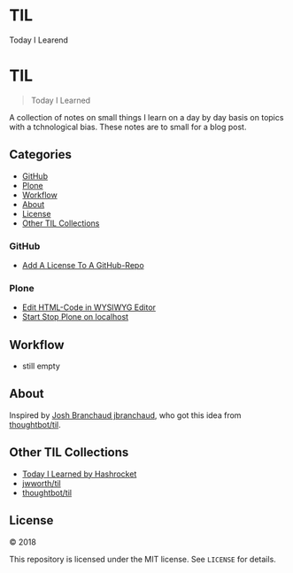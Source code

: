 # TIL
Today I Learend
# TIL

> Today I Learned

A collection of notes on small things I learn on a day by day basis on topics with a tchnological bias. These notes are to small for a blog post. 


## Categories

- [GitHub](#github)
- [Plone](#plone)
- [Workflow](#workflow)
- [About](#about)
- [License](#license)
- [Other TIL Collections](#other-til-collections)


### GitHub

- [Add A License To A GitHub-Repo](add-a-license-to-a-github-repo.md)

### Plone

- [Edit HTML-Code in WYSIWYG Editor](plone-edit-html-code-in-wysiwyg-editor.md)
- [Start Stop Plone on localhost](start-stop-plone-on-localhost.md)

## Workflow

- still empty

## About

Inspired by [Josh Branchaud jbranchaud](https://github.com/jbranchaud/til), who got this idea from
[thoughtbot/til](https://github.com/thoughtbot/til).

## Other TIL Collections

* [Today I Learned by Hashrocket](https://til.hashrocket.com)
* [jwworth/til](https://github.com/jwworth/til)
* [thoughtbot/til](https://github.com/thoughtbot/til)

## License

&copy; 2018

This repository is licensed under the MIT license. See `LICENSE` for details.
